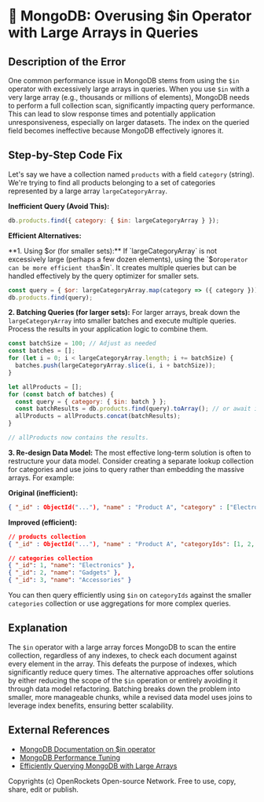 # 🐞 MongoDB: Overusing $in Operator with Large Arrays in Queries


## Description of the Error

One common performance issue in MongoDB stems from using the `$in` operator with excessively large arrays in queries.  When you use `$in` with a very large array (e.g., thousands or millions of elements), MongoDB needs to perform a full collection scan, significantly impacting query performance. This can lead to slow response times and potentially application unresponsiveness, especially on larger datasets.  The index on the queried field becomes ineffective because MongoDB effectively ignores it.

## Step-by-Step Code Fix

Let's say we have a collection named `products` with a field `category` (string). We're trying to find all products belonging to a set of categories represented by a large array `largeCategoryArray`.

**Inefficient Query (Avoid This):**

```javascript
db.products.find({ category: { $in: largeCategoryArray } });
```

**Efficient Alternatives:**

**1. Using $or (for smaller sets):** If `largeCategoryArray` is not excessively large (perhaps a few dozen elements), using the `$or` operator can be more efficient than `$in`.  It creates multiple queries but can be handled effectively by the query optimizer for smaller sets.


```javascript
const query = { $or: largeCategoryArray.map(category => ({ category })) };
db.products.find(query);
```

**2.  Batching Queries (for larger sets):** For larger arrays, break down the `largeCategoryArray` into smaller batches and execute multiple queries. Process the results in your application logic to combine them.

```javascript
const batchSize = 100; // Adjust as needed
const batches = [];
for (let i = 0; i < largeCategoryArray.length; i += batchSize) {
  batches.push(largeCategoryArray.slice(i, i + batchSize));
}

let allProducts = [];
for (const batch of batches) {
  const query = { category: { $in: batch } };
  const batchResults = db.products.find(query).toArray(); // or await in async function
  allProducts = allProducts.concat(batchResults);
}

// allProducts now contains the results.
```

**3. Re-design Data Model:** The most effective long-term solution is often to restructure your data model. Consider creating a separate lookup collection for categories and use joins to query rather than embedding the massive arrays. For example:

**Original (inefficient):**

```json
{ "_id" : ObjectId("..."), "name" : "Product A", "category" : ["Electronics", "Gadgets", "Accessories"] }
```

**Improved (efficient):**

```json
// products collection
{ "_id" : ObjectId("..."), "name" : "Product A", "categoryIds": [1, 2, 3] }

// categories collection
{ "_id": 1, "name": "Electronics" },
{ "_id": 2, "name": "Gadgets" },
{ "_id": 3, "name": "Accessories" }
```


You can then query efficiently using `$in` on `categoryIds` against the smaller `categories` collection or use aggregations for more complex queries.


## Explanation

The `$in` operator with a large array forces MongoDB to scan the entire collection, regardless of any indexes, to check each document against every element in the array. This defeats the purpose of indexes, which significantly reduce query times. The alternative approaches offer solutions by either reducing the scope of the `$in` operation or entirely avoiding it through data model refactoring. Batching breaks down the problem into smaller, more manageable chunks, while a revised data model uses joins to leverage index benefits, ensuring better scalability.


## External References

* [MongoDB Documentation on $in operator](https://www.mongodb.com/docs/manual/reference/operator/query/in/)
* [MongoDB Performance Tuning](https://www.mongodb.com/docs/manual/tutorial/optimize-query-performance/)
* [Efficiently Querying MongoDB with Large Arrays](https://stackoverflow.com/questions/11523374/efficiently-querying-mongodb-with-large-arrays)


Copyrights (c) OpenRockets Open-source Network. Free to use, copy, share, edit or publish.

